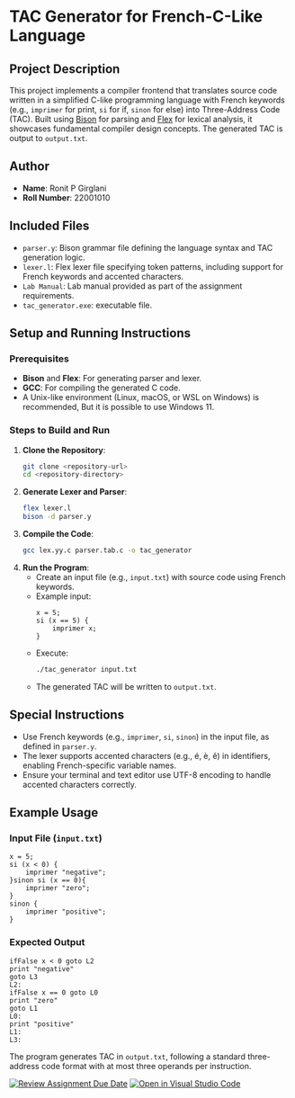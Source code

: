 # TAC Generator for French-C-Like Language

## Project Description
This project implements a compiler frontend that translates source code written in a simplified C-like programming language with French keywords (e.g., `imprimer` for print, `si` for if, `sinon` for else) into Three-Address Code (TAC). Built using [Bison](https://www.gnu.org/software/bison/) for parsing and [Flex](https://github.com/westes/flex) for lexical analysis, it showcases fundamental compiler design concepts. The generated TAC is output to `output.txt`.

## Author
- **Name**: Ronit P Girglani 
- **Roll Number**: 22001010

## Included Files
- `parser.y`: Bison grammar file defining the language syntax and TAC generation logic.
- `lexer.l`: Flex lexer file specifying token patterns, including support for French keywords and accented characters.
- `Lab Manual`: Lab manual provided as part of the assignment requirements.
- `tac_generator.exe`: executable file.

## Setup and Running Instructions
### Prerequisites
- **Bison** and **Flex**: For generating parser and lexer.
- **GCC**: For compiling the generated C code.
- A Unix-like environment (Linux, macOS, or WSL on Windows) is recommended, But it is possible to use Windows 11.

### Steps to Build and Run
1. **Clone the Repository**:
   ```bash
   git clone <repository-url>
   cd <repository-directory>
   ```
2. **Generate Lexer and Parser**:
   ```bash
   flex lexer.l
   bison -d parser.y
   ```
3. **Compile the Code**:
   ```bash
   gcc lex.yy.c parser.tab.c -o tac_generator
   ```
4. **Run the Program**:
   - Create an input file (e.g., `input.txt`) with source code using French keywords.
   - Example input:
     ```
     x = 5;
     si (x == 5) {
         imprimer x;
     }
     ```
   - Execute:
     ```bash
     ./tac_generator input.txt
     ```
   - The generated TAC will be written to `output.txt`.

## Special Instructions
- Use French keywords (e.g., `imprimer`, `si`, `sinon`) in the input file, as defined in `parser.y`.
- The lexer supports accented characters (e.g., é, è, ê) in identifiers, enabling French-specific variable names.
- Ensure your terminal and text editor use UTF-8 encoding to handle accented characters correctly.

## Example Usage
### Input File (`input.txt`)
```
x = 5;
si (x < 0) {
    imprimer "negative";
}sinon si (x == 0){
    imprimer "zero";
}
sinon {
    imprimer "positive";
}
```
### Expected Output
```
ifFalse x < 0 goto L2
print "negative"
goto L3
L2:
ifFalse x == 0 goto L0
print "zero"
goto L1
L0:
print "positive"
L1:
L3:
```
The program generates TAC in `output.txt`, following a standard three-address code format with at most three operands per instruction.

[![Review Assignment Due Date](https://classroom.github.com/assets/deadline-readme-button-22041afd0340ce965d47ae6ef1cefeee28c7c493a6346c4f15d667ab976d596c.svg)](https://classroom.github.com/a/bPoO8GTw)
[![Open in Visual Studio Code](https://classroom.github.com/assets/open-in-vscode-2e0aaae1b6195c2367325f4f02e2d04e9abb55f0b24a779b69b11b9e10269abc.svg)](https://classroom.github.com/online_ide?assignment_repo_id=19513789&assignment_repo_type=AssignmentRepo)
